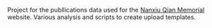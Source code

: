 Project for the publlications data used for the [Nanxiu Qian Memorial](https://www.nanxiu-qian-memorial.com/) website. Various analysis and scripts to create upload templates.